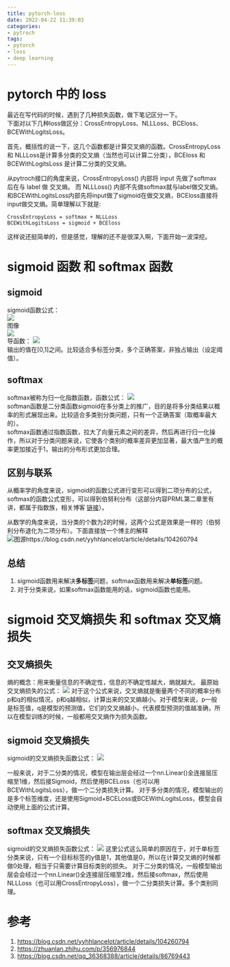 ```yaml
---
title: pytorch-loss
date: 2022-04-22 11:39:03
categories:
- pytroch
tags:
- pytorch
- loss
- deep learning
---
```


# pytorch 中的 loss
最近在写代码的时候，遇到了几种损失函数，做下笔记区分一下。  
下面对以下几种loss做区分：CrossEntropyLoss、NLLLoss、BCEloss、BCEWithLogitsLoss。

首先，概括性的说一下，这几个函数都是计算交叉熵的函数。CrossEntropyLoss 和 NLLLoss是计算多分类的交叉熵（当然也可以计算二分类），BCEloss 和BCEWithLogitsLoss 是计算二分类的交叉熵。

从pytroch接口的角度来说，CrossEntropyLoss() 内部将 input 先做了softmax 后在与 label 做 交叉熵。 而 NLLLoss() 内部不先做softmax就与label做交叉熵。和BCEWithLogitsLoss内部先将input做了sigmoid在做交叉熵，BCEloss直接将input做交叉熵。简单理解以下就是:
```
CrossEntropyLoss = softmax + NLLLoss
BCEWithLogitsLoss = sigmoid + BCEloss
```
这样说还挺简单的，但是感觉，理解的还不是很深入啊，下面开始一波深挖。
# sigmoid 函数 和 softmax 函数
## sigmoid
sigmoid函数公式：  
![](https://www.zhihu.com/equation?tex=Sigmoid%28x%29%3D%5Cfrac%7B1%7D%7B1%2Be%5E%7B-x%7D%7D)  
图像  
![](https://pic1.zhimg.com/80/v2-17889947ad7bc75ba672e41363b54788_1440w.jpg)  
导函数：
![](https://www.zhihu.com/equation?tex=Sigmoid%5E%7B%27%7D%28x%29%3DSigmoid%28x%29%5Ccdot+%281-Sigmoid%28x%29%29)  
输出的值在[0,1]之间。比较适合多标签分类，多个正确答案，非独占输出（设定阈值）。
## softmax
softmax被称为归一化指数函数，函数公式：
![](https://www.zhihu.com/equation?tex=Softmax%28x%29%3D%5Cfrac%7Be%5E%7Bx_%7Bi%7D%7D%7D%7B%5Csum_%7Bj%3D1%7D%5E%7Bn%7D%7Be%5E%7Bx_%7Bj%7D%7D%7D%7D)  
softman函数是二分类函数sigmoid在多分类上的推广，目的是将多分类结果以概率的形式展现出来。比较适合多类别分类问题，只有一个正确答案（取概率最大的）。  
softmax函数通过指数函数，拉大了向量元素之间的差异，然后再进行归一化操作，所以对于分类问题来说，它使各个类别的概率差异更加显著，最大值产生的概率更加接近于1，输出的分布形式更加合理。
## 区别与联系
从概率学的角度来说，sigmoid的函数公式进行变形可以得到二项分布的公式，softmax的函数公式变形，可以得到伯努利分布（这部分内容PRML第二章里有讲，都属于指数族，相关博客 [链接](https://www.zhihu.com/equation?tex=Softmax%28x%29%3D%5Cfrac%7Be%5E%7Bx_%7Bi%7D%7D%7D%7B%5Csum_%7Bj%3D1%7D%5E%7Bn%7D%7Be%5E%7Bx_%7Bj%7D%7D%7D%7D)）。  

从数学的角度来说，当分类的个数为2的时候，这两个公式是效果是一样的（伯努利分布退化为二项分布）。下面直接放一个博主的解释  
![图源https://blog.csdn.net/yyhhlancelot/article/details/104260794](https://s2.loli.net/2022/04/23/QmSKWJhkrewoXUC.png)

## 总结
1. sigmoid函数用来解决**多标签**问题，softmax函数用来解决**单标签**问题。  
2. 对于分类来说，如果softmax函数能用的话，sigmoid函数也能用。

# sigmoid 交叉熵损失 和 softmax 交叉熵损失
## 交叉熵损失
熵的概念：用来衡量信息的不确定性，信息的不确定性越大，熵就越大。
最原始交叉熵损失的公式：
![](https://img-blog.csdnimg.cn/20190206214003719.png)
对于这个公式来说，交叉熵就是衡量两个不同的概率分布p和q的相似情况，p和q越相似，计算出来的交叉熵越小。对于模型来说，p一般是标签值，q是模型的预测值，它们的交叉熵越小，代表模型预测的值越准确，所以在模型训练的时候，一般都用交叉熵作为损失函数。
## sigmoid 交叉熵损失
sigmoid的交叉熵损失函数公式：
![](https://img-blog.csdnimg.cn/20190206230609565.png)

一般来说，对于二分类的情况，模型在输出层会经过一个nn.Linear()全连接层压缩至1维，然后接Sigmoid，然后使用BCELoss（也可以用BCEWithLogitsLoss），做一个二分类损失计算。
对于多分类的情况，模型输出的是多个标签维度，还是使用Sigmoid+BCELoss或BCEWithLogitsLoss，模型会自动使用上面的公式计算。

## softmax 交叉熵损失
sigmoid的交叉熵损失函数公式：
![](https://img-blog.csdnimg.cn/20190206223310433.png?x-oss-process=image/watermark,type_ZmFuZ3poZW5naGVpdGk,shadow_10,text_aHR0cHM6Ly9ibG9nLmNzZG4ubmV0L3FxXzM2MzY4Mzg4,size_16,color_FFFFFF,t_70)
这里公式这么简单的原因在于，对于单标签分类来说，只有一个目标标签的y值是1，其他值是0，所以在计算交叉熵的时候都做0处理，相当于只需要计算目标类别的损失。
对于二分类的情况，一般模型输出层会会经过一个nn.Linear()全连接层压缩至2维，然后接softmax，然后使用NLLLoss（也可以用CrossEntropyLoss），做一个二分类损失计算。多个类别同理。

# 参考
1. https://blog.csdn.net/yyhhlancelot/article/details/104260794
2. https://zhuanlan.zhihu.com/p/356976844
3. https://blog.csdn.net/qq_36368388/article/details/86769443

